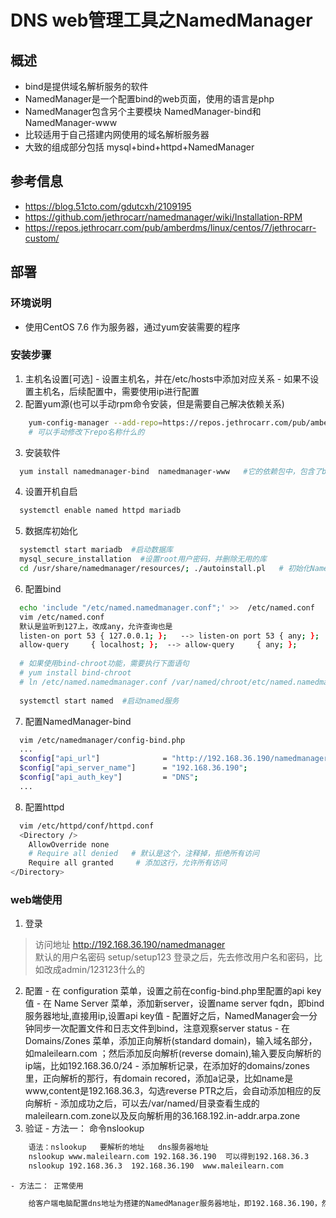 # DNS web管理工具之NamedManager

## 概述
  - bind是提供域名解析服务的软件
  - NamedManager是一个配置bind的web页面，使用的语言是php
  - NamedManager包含另个主要模块 NamedManager-bind和 NamedManager-www
  - 比较适用于自己搭建内网使用的域名解析服务器
  - 大致的组成部分包括 mysql+bind+httpd+NamedManager
  
## 参考信息

- https://blog.51cto.com/gdutcxh/2109195
- https://github.com/jethrocarr/namedmanager/wiki/Installation-RPM
- https://repos.jethrocarr.com/pub/amberdms/linux/centos/7/jethrocarr-custom/

## 部署

### 环境说明
  - 使用CentOS 7.6 作为服务器，通过yum安装需要的程序
  
### 安装步骤
  1. 主机名设置[可选]
    - 设置主机名，并在/etc/hosts中添加对应关系
    - 如果不设置主机名，后续配置中，需要使用ip进行配置
  2. 配置yum源(也可以手动rpm命令安装，但是需要自己解决依赖关系)

``` bash
    yum-config-manager --add-repo=https://repos.jethrocarr.com/pub/amberdms/linux/centos/7/jethrocarr-custom/x86_64/
    # 可以手动修改下repo名称什么的
```

  3. 安装软件
``` bash
  yum install namedmanager-bind  namedmanager-www   #它的依赖包中，包含了bind、php、httpd等，比较省事
```

  4. 设置开机自启
``` bash
  systemctl enable named httpd mariadb
```
  
  5. 数据库初始化
``` bash
  systemctl start mariadb  #启动数据库
  mysql_secure_installation  #设置root用户密码，并删除无用的库
  cd /usr/share/namedmanager/resources/; ./autoinstall.pl   # 初始化NamedManager数据库，注意输入root用户密码；这个初始化文件，会新建数据库以及用户，并且会自动修改NamedManager的配置文件
```

  6. 配置bind
``` bash
  echo 'include "/etc/named.namedmanager.conf";' >>  /etc/named.conf
  vim /etc/named.conf 
  默认是监听到127上，改成any，允许查询也是
  listen-on port 53 { 127.0.0.1; };   --> listen-on port 53 { any; };
  allow-query     { localhost; };  --> allow-query     { any; };
  
  # 如果使用bind-chroot功能，需要执行下面语句
  # yum install bind-chroot 
  # ln /etc/named.namedmanager.conf /var/named/chroot/etc/named.namedmanager.conf  #创建硬链接，因为chroot之后，根发生了改变
  
  systemctl start named  #启动named服务
```

  7. 配置NamedManager-bind
``` bash
  vim /etc/namedmanager/config-bind.php
  ...
  $config["api_url"]              = "http://192.168.36.190/namedmanager";   #访问地址              
  $config["api_server_name"]      = "192.168.36.190";                       #如果之前配置了主机名，就用主机名，否则就用ip --- 试验时，用主机名没好使，直接用ip好使     
  $config["api_auth_key"]         = "DNS";                                  #key，随便填，这个值很重要，一会界面上会用到这个值     
  ...
``` 

  8. 配置httpd
``` bash
  vim /etc/httpd/conf/httpd.conf 
  <Directory />
    AllowOverride none
    # Require all denied   # 默认是这个，注释掉，拒绝所有访问
    Require all granted     # 添加这行，允许所有访问
</Directory>

```

### web端使用 

  1. 登录
  > 访问地址 http://192.168.36.190/namedmanager  
  > 默认的用户名密码  setup/setup123
  > 登录之后，先去修改用户名和密码，比如改成admin/123123什么的
  
  2. 配置 
    - 在 configuration 菜单，设置之前在config-bind.php里配置的api key值
    - 在 Name Server 菜单，添加新server，设置name server fqdn，即bind服务器地址,直接用ip,设置api key值
    - 配置好之后，NamedManager会一分钟同步一次配置文件和日志文件到bind，注意观察server status
    - 在 Domains/Zones 菜单，添加正向解析(standard domain)，输入域名部分，如maleilearn.com ；然后添加反向解析(reverse domain),输入要反向解析的ip端，比如192.168.36.0/24
    - 添加解析记录，在添加好的domains/zones里，正向解析的那行，有domain recored，添加a记录，比如name是www,content是192.168.36.3，勾选reverse PTR之后，会自动添加相应的反向解析
    - 添加成功之后，可以去/var/named/目录查看生成的maleilearn.com.zone以及反向解析用的36.168.192.in-addr.arpa.zone 
  3. 验证
    - 方法一： 命令nslookup
``` bash
    语法：nslookup   要解析的地址   dns服务器地址
    nslookup www.maleilearn.com 192.168.36.190  可以得到192.168.36.3
    nslookup 192.168.36.3  192.168.36.190  www.maleilearn.com
```
    - 方法二： 正常使用
``` bash    
    给客户端电脑配置dns地址为搭建的NamedManager服务器地址，即192.168.36.190，然后通过浏览器访问配置的那些域名
```


    

  
  
